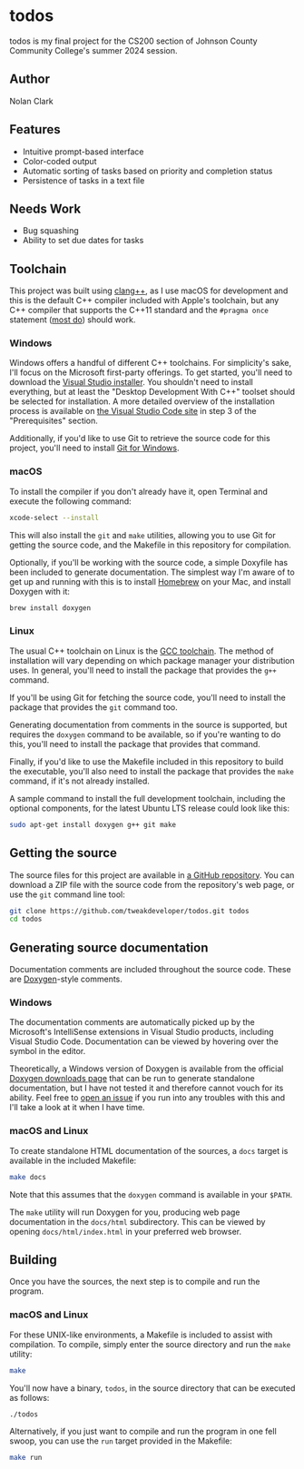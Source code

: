 # todos

todos is my final project for the CS200 section of Johnson County Community
College's summer 2024 session.

## Author

Nolan Clark

## Features

- Intuitive prompt-based interface
- Color-coded output
- Automatic sorting of tasks based on priority and completion status
- Persistence of tasks in a text file

## Needs Work

- Bug squashing
- Ability to set due dates for tasks

## Toolchain

This project was built using [clang++](https://clang.llvm.org), as I use macOS
for development and this is the default C++ compiler included with Apple's
toolchain, but any C++ compiler that supports the C++11 standard and the
`#pragma once` statement ([most do](https://en.wikipedia.org/wiki/Pragma_once))
should work.

### Windows

Windows offers a handful of different C++ toolchains. For simplicity's sake,
I'll focus on the Microsoft first-party offerings. To get started, you'll need
to download the
[Visual Studio installer](https://visualstudio.microsoft.com/downloads/). You
shouldn't need to install everything, but at least the "Desktop Development
With C++" toolset should be selected for installation. A more detailed overview
of the installation process is available on
[the Visual Studio Code site](https://code.visualstudio.com/docs/cpp/config-msvc#_prerequisites)
in step 3 of the "Prerequisites" section.

Additionally, if you'd like to use Git to retrieve the source code for this
project, you'll need to install
[Git for Windows](https://git-scm.com/download/win).

### macOS

To install the compiler if you don't already have it, open Terminal and execute
the following command:

```sh
xcode-select --install
```

This will also install the `git` and `make` utilities, allowing you to use Git
for getting the source code, and the Makefile in this repository for
compilation.

Optionally, if you'll be working with the source code, a simple Doxyfile has
been included to generate documentation. The simplest way I'm aware of to get
up and running with this is to install [Homebrew](https://brew.sh) on your Mac,
and install Doxygen with it:

```sh
brew install doxygen
```

### Linux

The usual C++ toolchain on Linux is the [GCC toolchain](https://gcc.gnu.org).
The method of installation will vary depending on which package manager your
distribution uses. In general, you'll need to install the package that provides
the `g++` command.

If you'll be using Git for fetching the source code, you'll need to install the
package that provides the `git` command too.

Generating documentation from comments in the source is supported, but requires
the `doxygen` command to be available, so if you're wanting to do this, you'll
need to install the package that provides that command.

Finally, if you'd like to use the Makefile included in this repository to build
the executable, you'll also need to install the package that provides the
`make` command, if it's not already installed.

A sample command to install the full development toolchain, including the
optional components, for the latest Ubuntu LTS release could look like this:

```sh
sudo apt-get install doxygen g++ git make
```

## Getting the source

The source files for this project are available in
[a GitHub repository](https://github.com/tweakdeveloper/todos). You can
download a ZIP file with the source code from the repository's web page, or use
the `git` command line tool:

```sh
git clone https://github.com/tweakdeveloper/todos.git todos
cd todos
```

## Generating source documentation

Documentation comments are included throughout the source code. These are
[Doxygen](https://doxygen.nl)-style comments.

### Windows

The documentation comments are automatically picked up by the Microsoft's
IntelliSense extensions in Visual Studio products, including Visual Studio
Code. Documentation can be viewed by hovering over the symbol in the editor.

Theoretically, a Windows version of Doxygen is available from the official
[Doxygen downloads page](https://doxygen.nl/download.html) that can be run to
generate standalone documentation, but I have not tested it and therefore
cannot vouch for its ability. Feel free to
[open an issue](https://github.com/tweakdeveloper/todos/issues/new) if you run
into any troubles with this and I'll take a look at it when I have time.

### macOS and Linux

To create standalone HTML documentation of the sources, a `docs` target is
available in the included Makefile:

```sh
make docs
```

Note that this assumes that the `doxygen` command is available in your `$PATH`.

The `make` utility will run Doxygen for you, producing web page documentation
in the `docs/html` subdirectory. This can be viewed by opening
`docs/html/index.html` in your preferred web browser.

## Building

Once you have the sources, the next step is to compile and run the program.

### macOS and Linux

For these UNIX-like environments, a Makefile is included to assist with
compilation. To compile, simply enter the source directory and run the `make`
utility:

```sh
make
```

You'll now have a binary, `todos`, in the source directory that can be executed
as follows:

```sh
./todos
```

Alternatively, if you just want to compile and run the program in one fell
swoop, you can use the `run` target provided in the Makefile:

```sh
make run
```
